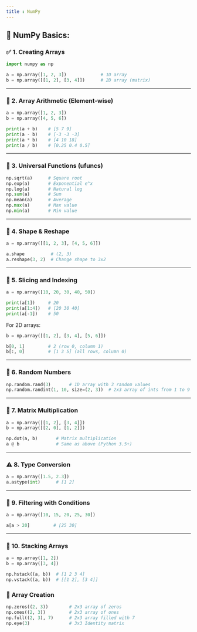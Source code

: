 ```yaml
---
title : NumPy
---
```

## 🧠 NumPy Basics: 

### ✅ 1. **Creating Arrays**

```python
import numpy as np

a = np.array([1, 2, 3])             # 1D array
b = np.array([[1, 2], [3, 4]])      # 2D array (matrix)
```

---

### 🔢 2. **Array Arithmetic (Element-wise)**

```python
a = np.array([1, 2, 3])
b = np.array([4, 5, 6])

print(a + b)    # [5 7 9]
print(a - b)    # [-3 -3 -3]
print(a * b)    # [4 10 18]
print(a / b)    # [0.25 0.4 0.5]
```

---

### 🔄 3. **Universal Functions (ufuncs)**

```python
np.sqrt(a)      # Square root
np.exp(a)       # Exponential e^x
np.log(a)       # Natural log
np.sum(a)       # Sum
np.mean(a)      # Average
np.max(a)       # Max value
np.min(a)       # Min value
```

---

### 📏 4. **Shape & Reshape**

```python
a = np.array([[1, 2, 3], [4, 5, 6]])

a.shape          # (2, 3)
a.reshape(3, 2)  # Change shape to 3x2
```

---

### 🎯 5. **Slicing and Indexing**

```python
a = np.array([10, 20, 30, 40, 50])

print(a[1])     # 20
print(a[1:4])   # [20 30 40]
print(a[-1])    # 50
```

For 2D arrays:

```python
b = np.array([[1, 2], [3, 4], [5, 6]])

b[0, 1]         # 2 (row 0, column 1)
b[:, 0]         # [1 3 5] (all rows, column 0)
```

---

### 🎲 6. **Random Numbers**

```python
np.random.rand(3)       # 1D array with 3 random values
np.random.randint(1, 10, size=(2, 3))  # 2x3 array of ints from 1 to 9
```

---

### 🔁 7. **Matrix Multiplication**

```python
a = np.array([[1, 2], [3, 4]])
b = np.array([[2, 0], [1, 2]])

np.dot(a, b)       # Matrix multiplication
a @ b              # Same as above (Python 3.5+)
```

---

### ⚠️ 8. **Type Conversion**

```python
a = np.array([1.5, 2.3])
a.astype(int)      # [1 2]
```

---

### 🧼 9. **Filtering with Conditions**

```python
a = np.array([10, 15, 20, 25, 30])

a[a > 20]         # [25 30]
```

---

### 🧱 10. **Stacking Arrays**

```python
a = np.array([1, 2])
b = np.array([3, 4])

np.hstack((a, b))  # [1 2 3 4]
np.vstack((a, b))  # [[1 2], [3 4]]
```

### 📐 **Array Creation**

```python
np.zeros((2, 3))        # 2x3 array of zeros
np.ones((2, 3))         # 2x3 array of ones
np.full((2, 3), 7)      # 2x3 array filled with 7
np.eye(3)               # 3x3 Identity matrix
```

